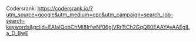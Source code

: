 Codersrank: https://codersrank.io/?utm_source=google&utm_medium=cpc&utm_campaign=search_job-search-keywords&gclid=EAIaIQobChMI8IrfwNf06gIVRrTtCh2GqQ80EAAYAyAAEgILa_D_BwE
